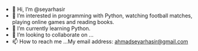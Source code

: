 - 👋 Hi, I’m @seyarhasir
- 👀 I’m interested in programming with Python, watching football matches, playing online games and reading books.
- 🌱 I’m currently learning Python.
- 💞️ I’m looking to collaborate on ...
- 📫 How to reach me ...My email address: ahmadseyarhasir@gmail.com

<!---
seyarhasir/seyarhasir is a ✨ special ✨ repository because its `README.md` (this file) appears on your GitHub profile.
You can click the Preview link to take a look at your changes.
--->
